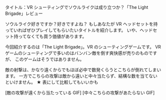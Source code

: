 タイトル：VR シューティングでソウルライクは成り立つか？「The Light Brigade」レビュー

ソウルライク好きですか？好きですよね？
もしあなたが VR ヘッドセットを持っていればぜひプレイしてもらいたいタイトルを紹介します。
いや、ヘッドセット持ってなくても買う価値があります。

今回紹介するのは「The Light Brigade」。VR のシューティングゲームです。
VR ゲームのシューティングで多いのはバンバン敵を倒す爽快感が売りのものですが、
このゲームはそうではありません。

敵の射撃は、かなり遠くからでもほぼ必中で数発くらうとこちらが倒れてしまいます。
一方でこちらの攻撃は敵から遠いと中々当たらず、結構な数を当てないといけません。
★ 表にして比較してもいいかも

[敵の攻撃が遠くから当たっている GIF]
[中々こちらの攻撃があたらない GIF]
